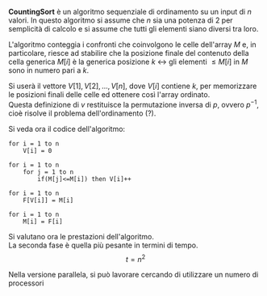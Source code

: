 **CountingSort** è un algoritmo sequenziale di ordinamento su un input di $n$ valori. In questo algoritmo si assume che $n$ sia una potenza di $2$ per semplicità di calcolo e si assume che tutti gli elementi siano diversi tra loro.<br />

L'algoritmo conteggia i confronti che coinvolgono le celle dell'array $M$ e, in particolare, riesce ad stabilire che la posizione finale del contenuto della cella generica $M[i]$ è la generica posizione $k$ $\leftrightarrow$ gli elementi $\leq M[i] \text{ in } M$ sono in numero pari a $k$. <br />

Si userà il vettore $V[1], V[2],..., V[n]$,  dove $V[i]$ contiene $k$, per memorizzare le posizioni finali delle celle ed ottenere così l'array ordinato.<br />
Questa definizione di $v$ restituisce la permutazione inversa di $p$, ovvero $p^{-1}$, cioè risolve il problema dell'ordinamento (?).<br />

Si veda ora il codice dell'algoritmo:
```
for i = 1 to n
	V[i] = 0

for i = 1 to n
	for j = 1 to n
		if(M[j]<=M[i]) then V[i]++
		
for i = 1 to n
	F[V[i]] = M[i]

for i = 1 to n
	M[i] = F[i]
```
	
Si valutano ora le prestazioni dell'algoritmo.<br />
La seconda fase è quella più pesante in termini di tempo.
$$t = n^2$$

Nella versione parallela, si può lavorare cercando di utilizzare un numero di processori 